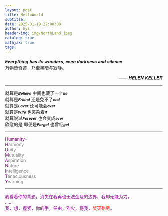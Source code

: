 ```yaml
---
layout: post
title: HelloWorld
subtitle: 
date: 2025-01-19 22:00:00
author: hyz
header-img: img/NorthLand.jpeg
catalog: true
mathjax: true
tags:
---
```


𝑬𝒗𝒆𝒓𝒚𝒕𝒉𝒊𝒏𝒈 𝒉𝒂𝒔 𝒊𝒕𝒔 𝒘𝒐𝒏𝒅𝒆𝒓𝒔, 𝒆𝒗𝒆𝒏 𝒅𝒂𝒓𝒌𝒏𝒆𝒔𝒔 𝒂𝒏𝒅 𝒔𝒊𝒍𝒆𝒏𝒄𝒆.<br>
万物皆奇迹，乃至黑暗与寂静。
<div style="text-align: right;">—— 𝑯𝑬𝑳𝑬𝑵 𝑲𝑬𝑳𝑳𝑬𝑹</div>

---

就算是`𝑩𝒆𝒍𝒊𝒆𝒗𝒆` 中间也藏了一个`𝒍𝒊𝒆`<br>
就算是`𝑭𝒓𝒊𝒆𝒏𝒅` 还是免不了`𝒆𝒏𝒅`<br>
就算是`𝑳𝒐𝒗𝒆𝒓` 还可能会`𝒐𝒗𝒆𝒓`<br>
就算是`𝑾𝒊𝒇𝒆` 也夹杂着`𝒊𝒇`<br>
就算说过`𝑭𝒐𝒓𝒆𝒗𝒆𝒓` 也会变成`𝒆𝒗𝒆𝒓`<br>
欣慰的是 即便是`𝑭𝒐𝒓𝒈𝒆𝒕` 也曾经`𝒈𝒆𝒕`<br>

---

<span style="color:purple;">Humanity</span>=
<br><font color="purple">H</font><span style="color:grey;">armony</span>
<br><font color="purple">U</font><span style="color:grey;">nity</span>
<br><font color="purple">M</font><span style="color:grey;">utuality</span>
<br><font color="purple">A</font><span style="color:grey;">spiration</span>
<br><font color="purple">N</font><span style="color:grey;">ature</span>
<br><font color="purple">I</font><span style="color:grey;">ntelligence</span>
<br><font color="purple">T</font><span style="color:grey;">enaciousness</span>
<br><font color="purple">Y</font><span style="color:grey;">earning</span>

---

<span style="color:purple;">我看着你的背影，消失在我再也无法企及的边界，我却无能为力。</span>
<br><span style="color:purple;">......</span>
<br><font color = purple>我，想，握紧，你的手。任由，烈火，将我，<font color="red">焚灭殆尽</font><span style="color:purple;">。</span></font>

